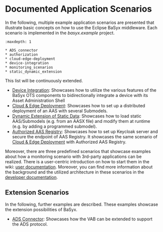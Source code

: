 # Documented Application Scenarios

In the following, multiple example application scenarios are presented that illustrate basic concepts on how to use the Eclipse BaSyx middleware. Each scenario is implemented in the *basyx.example* project.

```{toctree}
:maxdepth: 1

* ADS_connector
* authorization
* cloud-edge-deployment
* device-integration
* monitoring_scenarios
* static_dynamic_extension

```


This list will be continuously extended.

* [Device Integration](device-integration.md): Showcases how to utilize the various features of the BaSyx OTS components to bidirectionally integrate a device with its Asset Administration Shell
* [Cloud & Edge Deployment](cloud-edge-deployment.md): Showcases how to set up a distributed deployment of an AAS with several Submodels.
* [Dynamic Extension of Static Data](static_dynamic_extension.md): Showcases how to load static AAS/Submodels (e.g. from an AASX file) and modify them at runtime (e.g. by adding a programmed submodel).
* [Authorized AAS Registry](authorization.md): Showcases how to set up Keycloak server and secure the endpoint of AAS Registry. It showcases the same scenario of [Cloud & Edge Deployment](cloud-edge-deployment.md) with Authorized AAS Registry.

Moreover, there are three predefined scenarios that showcase examples about how a monitoring scenario with 3rd-party applications can be realized. There is a user-centric introduction on how to start them in the wiki: [user documentation](../../../../integrated%20end-user%20applications/monitoring_scenarios.md). Moreover, you can find more information about the background and the utilized architecture in these scenarios in the [developer documentation](monitoring_scenarios.md).

## Extension Scenarios
In the following, further examples are described. These examples showcase the extension possibilities of BaSyx.

* [ADS Connector](ADS_connector.md): Showcases how the VAB can be extended to support the ADS protocol.

